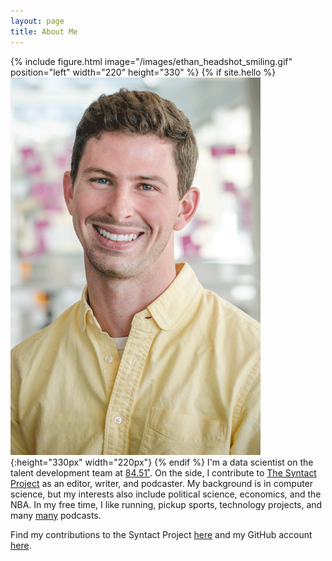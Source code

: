 ```yaml
---
layout: page
title: About Me
---
```


{% include figure.html image="/images/ethan_headshot_smiling.gif" position="left" width="220" height="330" %}
{% if site.hello %}![Ethan Headshot](images/ethan_headshot_smiling.gif){:height="330px" width="220px"} {% endif %}
I'm a data scientist on the talent development team at <a href="http://www.8451.com">84.51˚</a>.
On the side, I contribute to [The Syntact Project](http://syntactproject.com) as an editor, writer, and podcaster.
My background is in computer science, but my interests also include political science, economics, and the NBA.
In my free time, I like running, pickup sports, technology projects, and many [many](/rec_content.html) podcasts.

Find my contributions to the Syntact Project [here](http://syntactproject.com/contributors/ethan_swan.html) and my GitHub account [here](https://github.com/eswan18).
